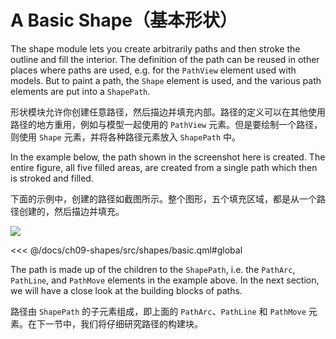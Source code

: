 # A Basic Shape（基本形状）

The shape module lets you create arbitrarily paths and then stroke the outline and fill the interior. The definition of the path can be reused in other places where paths are used, e.g. for the ``PathView`` element used with models. But to paint a path, the ``Shape`` element is used, and the various path elements are put into a ``ShapePath``.

形状模块允许你创建任意路径，然后描边并填充内部。路径的定义可以在其他使用路径的地方重用，例如与模型一起使用的 ``PathView`` 元素。但是要绘制一个路径，则使用 ``Shape`` 元素，并将各种路径元素放入 ``ShapePath`` 中。

In the example below, the path shown in the screenshot here is created. The entire figure, all five filled areas, are created from a single path which then is stroked and filled.

下面的示例中，创建的路径如截图所示。整个图形，五个填充区域，都是从一个路径创建的，然后描边并填充。


![](./assets/automatic/basic.png)

<<< @/docs/ch09-shapes/src/shapes/basic.qml#global

The path is made up of the children to the ``ShapePath``, i.e. the ``PathArc``, ``PathLine``, and ``PathMove`` elements in the example above. In the next section, we will have a close look at the building blocks of paths.

路径由 ``ShapePath`` 的子元素组成，即上面的 ``PathArc``、``PathLine`` 和 ``PathMove`` 元素。在下一节中，我们将仔细研究路径的构建块。
